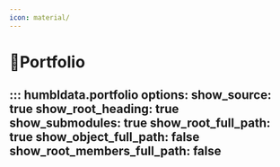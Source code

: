 ```yaml
---
icon: material/
---
```


#   💼__Portfolio__

::: humbldata.portfolio
    options:
      show_source: true
      show_root_heading: true
      show_submodules: true
      show_root_full_path: true
      show_object_full_path: false
      show_root_members_full_path: false
---

